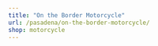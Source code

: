 ```yaml
---
title: "On the Border Motorcycle"
url: /pasadena/on-the-border-motorcycle/
shop: motorcycle
---
```

